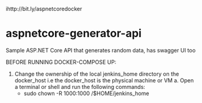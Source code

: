 ihttp://bit.ly/aspnetcoredocker

# aspnetcore-generator-api
Sample ASP.NET Core API that generates random data, has swagger UI too

BEFORE RUNNING DOCKER-COMPOSE UP:
1. Change the ownership of the local jenkins_home directory on the docker_host i.e the docker_host is the physical machine or VM
  a. Open a terminal or shell and run the following commands:
      - sudo chown -R 1000:1000 /$HOME/jenkins_home

